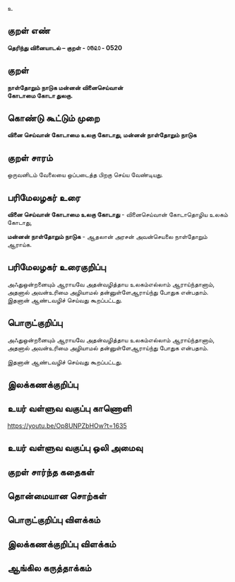 உ

## குறள் எண் 

**தெரிந்து வினையாடல்  – குறள் - ௦௫௨௦ - 0520**  

## குறள் 

**நாள்தோறும் நாடுக மன்னன் வினைசெய்வான்  
கோடாமை கோடா துலகு.**

## கொண்டு கூட்டும் முறை

**வினை செய்வான் கோடாமை உலகு கோடாது, மன்னன் நாள்தோறும் நாடுக**

## குறள் சாரம் 

ஒருவனிடம் வேலையை ஒப்படைத்த பிறகு செய்ய வேண்டியது.  

## பரிமேலழகர் உரை

**வினை செய்வான் கோடாமை உலகு கோடாது** - வினைசெய்வான் கோடாதொழிய உலகம் கோடாது,  

**மன்னன் நாள்தோறும் நாடுக** - ஆதலான் அரசன் அவன்செயலை நாள்தோறும் ஆராய்க.   

## பரிமேலழகர் உரைகுறிப்பு   

அஃதுஒன்றனையும் ஆராயவே அதன்வழித்தாய உலகம்எல்லாம் ஆராய்ந்தானாம்,  
அதனால் அவன்உரிமை அழியாமல் தன்னுள்ளேஆராய்ந்து போதுக என்பதாம்.  
இதனான் ஆண்டவழிச் செய்வது கூறப்பட்டது.  

## பொருட்குறிப்பு 

அஃதுஒன்றனையும் ஆராயவே அதன்வழித்தாய உலகம்எல்லாம் ஆராய்ந்தானாம்,  
அதனால் அவன்உரிமை அழியாமல் தன்னுள்ளேஆராய்ந்து போதுக என்பதாம்.    

இதனான் ஆண்டவழிச் செய்வது கூறப்பட்டது.  

## இலக்கணக்குறிப்பு  


## உயர் வள்ளுவ வகுப்பு காணொளி

https://youtu.be/Op8UNPZbHOw?t=1635

## உயர் வள்ளுவ வகுப்பு ஒலி அமைவு 

 
## குறள் சார்ந்த கதைகள் 


## தொன்மையான சொற்கள்


## பொருட்குறிப்பு விளக்கம்


## இலக்கணக்குறிப்பு விளக்கம்


## ஆங்கில கருத்தாக்கம் 


